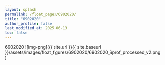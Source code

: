 ```yaml
---
layout: splash
permalink: /float_pages/6902020/
title: "6902020"
author_profile: false
last_modified_at: 2025-06-13
toc: false
---
```

 
6902020
![img-png]({{ site.url }}{{ site.baseurl }}/assets/images/float_figures/6902020/6902020_Sprof_processed_v2.png)